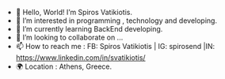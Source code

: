 - 👋 Hello, World!  I’m Spiros Vatikiotis.
- 👀 I’m interested in programming , technology and developing.
- 🌱 I’m currently learning BackEnd developing.
- 💞️ I’m looking to collaborate on ...
- 📫 How to reach me : FB: Spiros Vatikiotis | IG: spirosend |IN: https://www.linkedin.com/in/svatikiotis/
- 🌍 Location : Athens, Greece.

<!---
spirosEND/spirosEND is a ✨ special ✨ repository because its `README.md` (this file) appears on your GitHub profile.
You can click the Preview link to take a look at your changes.
--->
